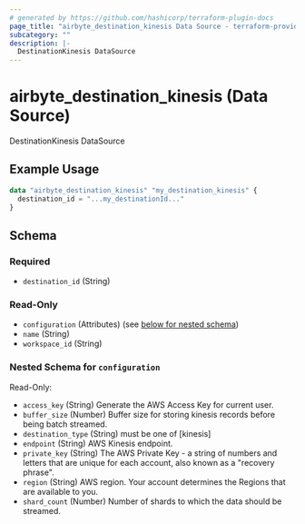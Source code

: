 ```yaml
---
# generated by https://github.com/hashicorp/terraform-plugin-docs
page_title: "airbyte_destination_kinesis Data Source - terraform-provider-airbyte"
subcategory: ""
description: |-
  DestinationKinesis DataSource
---
```


# airbyte_destination_kinesis (Data Source)

DestinationKinesis DataSource

## Example Usage

```terraform
data "airbyte_destination_kinesis" "my_destination_kinesis" {
  destination_id = "...my_destinationId..."
}
```

<!-- schema generated by tfplugindocs -->
## Schema

### Required

- `destination_id` (String)

### Read-Only

- `configuration` (Attributes) (see [below for nested schema](#nestedatt--configuration))
- `name` (String)
- `workspace_id` (String)

<a id="nestedatt--configuration"></a>
### Nested Schema for `configuration`

Read-Only:

- `access_key` (String) Generate the AWS Access Key for current user.
- `buffer_size` (Number) Buffer size for storing kinesis records before being batch streamed.
- `destination_type` (String) must be one of [kinesis]
- `endpoint` (String) AWS Kinesis endpoint.
- `private_key` (String) The AWS Private Key - a string of numbers and letters that are unique for each account, also known as a "recovery phrase".
- `region` (String) AWS region. Your account determines the Regions that are available to you.
- `shard_count` (Number) Number of shards to which the data should be streamed.


